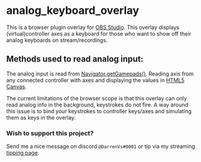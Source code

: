# analog_keyboard_overlay

This is a browser plugin overlay for [OBS Studio][e148b553]. This overlay displays (virtual)controller axes as a keyboard for those who want to show off their analog keyboards on stream/recordings.

## Methods used to read analog input:

The analog input is read from [Navigator.getGamepads()][ebc9fbee]. Reading axis from any connected controller with axes and displaying the values in [HTML5 Canvas][b68cfb52].

The current limitations of the browser scope is that this overlay can only read analog info in the background, keystrokes do not fire. A way around this issue is to bind your keystrokes to controller keys/axes and simulating them as keys in the overlay.

### Wish to support this project?

Send me a nice message on discord `@DarrenVs#0001` or tip via my streaming [tipping page][204bed40].

[204bed40]: https://streamelements.com/darrenvs/tip "DarrenVs's tipping page"
[b68cfb52]: https://developer.mozilla.org/nl/docs/Web/API/Canvas_API "Canvas API"
[e148b553]: https://obsproject.com/ "Open Broadcaster Software"
[ebc9fbee]: https://developer.mozilla.org/en-US/docs/Web/API/Navigator/getGamepads "getGamepads"
